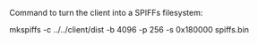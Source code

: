 Command to turn the client into a SPIFFs filesystem:

mkspiffs -c ../../client/dist -b 4096 -p 256 -s 0x180000 spiffs.bin
